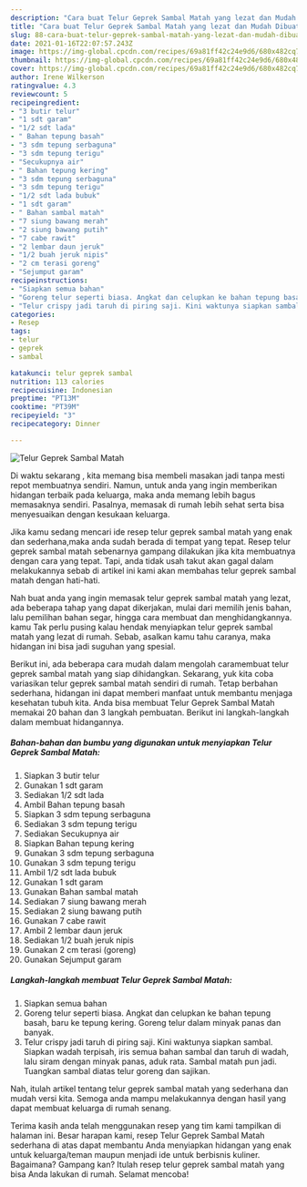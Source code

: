 ```yaml
---
description: "Cara buat Telur Geprek Sambal Matah yang lezat dan Mudah Dibuat"
title: "Cara buat Telur Geprek Sambal Matah yang lezat dan Mudah Dibuat"
slug: 88-cara-buat-telur-geprek-sambal-matah-yang-lezat-dan-mudah-dibuat
date: 2021-01-16T22:07:57.243Z
image: https://img-global.cpcdn.com/recipes/69a81ff42c24e9d6/680x482cq70/telur-geprek-sambal-matah-foto-resep-utama.jpg
thumbnail: https://img-global.cpcdn.com/recipes/69a81ff42c24e9d6/680x482cq70/telur-geprek-sambal-matah-foto-resep-utama.jpg
cover: https://img-global.cpcdn.com/recipes/69a81ff42c24e9d6/680x482cq70/telur-geprek-sambal-matah-foto-resep-utama.jpg
author: Irene Wilkerson
ratingvalue: 4.3
reviewcount: 5
recipeingredient:
- "3 butir telur"
- "1 sdt garam"
- "1/2 sdt lada"
- " Bahan tepung basah"
- "3 sdm tepung serbaguna"
- "3 sdm tepung terigu"
- "Secukupnya air"
- " Bahan tepung kering"
- "3 sdm tepung serbaguna"
- "3 sdm tepung terigu"
- "1/2 sdt lada bubuk"
- "1 sdt garam"
- " Bahan sambal matah"
- "7 siung bawang merah"
- "2 siung bawang putih"
- "7 cabe rawit"
- "2 lembar daun jeruk"
- "1/2 buah jeruk nipis"
- "2 cm terasi goreng"
- "Sejumput garam"
recipeinstructions:
- "Siapkan semua bahan"
- "Goreng telur seperti biasa. Angkat dan celupkan ke bahan tepung basah, baru ke tepung kering. Goreng telur dalam minyak panas dan banyak."
- "Telur crispy jadi taruh di piring saji. Kini waktunya siapkan sambal. Siapkan wadah terpisah, iris semua bahan sambal dan taruh di wadah, lalu siram dengan minyak panas, aduk rata. Sambal matah pun jadi. Tuangkan sambal diatas telur goreng dan sajikan."
categories:
- Resep
tags:
- telur
- geprek
- sambal

katakunci: telur geprek sambal 
nutrition: 113 calories
recipecuisine: Indonesian
preptime: "PT13M"
cooktime: "PT39M"
recipeyield: "3"
recipecategory: Dinner

---
```



![Telur Geprek Sambal Matah](https://img-global.cpcdn.com/recipes/69a81ff42c24e9d6/680x482cq70/telur-geprek-sambal-matah-foto-resep-utama.jpg)

Di waktu  sekarang , kita memang bisa membeli masakan jadi tanpa mesti repot membuatnya sendiri. Namun, untuk anda yang ingin memberikan hidangan terbaik pada keluarga, maka anda memang lebih bagus memasaknya sendiri. Pasalnya, memasak di rumah lebih sehat serta bisa menyesuaikan dengan kesukaan keluarga.

Jika kamu sedang mencari ide resep telur geprek sambal matah yang enak dan sederhana,maka anda sudah berada di tempat yang tepat. Resep telur geprek sambal matah  sebenarnya gampang dilakukan jika kita membuatnya dengan cara yang tepat. Tapi, anda tidak usah takut akan gagal dalam melakukannya 
sebab di artikel ini kami akan membahas telur geprek sambal matah dengan hati-hati.  



Nah buat anda yang ingin memasak telur geprek sambal matah yang lezat, ada beberapa tahap yang dapat dikerjakan, mulai dari memilih jenis bahan, lalu pemilihan bahan segar, hingga cara membuat dan menghidangkannya. kamu Tak perlu pusing kalau hendak menyiapkan telur geprek sambal matah yang lezat di rumah. Sebab, asalkan kamu  tahu caranya, maka hidangan ini bisa jadi suguhan yang spesial.

Berikut ini, ada beberapa cara mudah dalam mengolah caramembuat telur geprek sambal matah yang siap dihidangkan. Sekarang, yuk kita coba variasikan telur geprek sambal matah sendiri di rumah. Tetap berbahan sederhana, hidangan ini dapat memberi manfaat untuk membantu menjaga kesehatan tubuh kita. Anda bisa membuat Telur Geprek Sambal Matah memakai 20 bahan dan 3 langkah pembuatan. Berikut ini langkah-langkah dalam membuat hidangannya.

<!--inarticleads1-->

##### Bahan-bahan dan bumbu yang digunakan untuk menyiapkan Telur Geprek Sambal Matah:

1. Siapkan 3 butir telur
1. Gunakan 1 sdt garam
1. Sediakan 1/2 sdt lada
1. Ambil  Bahan tepung basah
1. Siapkan 3 sdm tepung serbaguna
1. Sediakan 3 sdm tepung terigu
1. Sediakan Secukupnya air
1. Siapkan  Bahan tepung kering
1. Gunakan 3 sdm tepung serbaguna
1. Gunakan 3 sdm tepung terigu
1. Ambil 1/2 sdt lada bubuk
1. Gunakan 1 sdt garam
1. Gunakan  Bahan sambal matah
1. Sediakan 7 siung bawang merah
1. Sediakan 2 siung bawang putih
1. Gunakan 7 cabe rawit
1. Ambil 2 lembar daun jeruk
1. Sediakan 1/2 buah jeruk nipis
1. Gunakan 2 cm terasi (goreng)
1. Gunakan Sejumput garam




<!--inarticleads2-->

##### Langkah-langkah membuat Telur Geprek Sambal Matah:

1. Siapkan semua bahan
1. Goreng telur seperti biasa. Angkat dan celupkan ke bahan tepung basah, baru ke tepung kering. Goreng telur dalam minyak panas dan banyak.
1. Telur crispy jadi taruh di piring saji. Kini waktunya siapkan sambal. Siapkan wadah terpisah, iris semua bahan sambal dan taruh di wadah, lalu siram dengan minyak panas, aduk rata. Sambal matah pun jadi. Tuangkan sambal diatas telur goreng dan sajikan.




Nah, itulah artikel tentang  telur geprek sambal matah  yang sederhana dan mudah versi kita. Semoga anda mampu melakukannya dengan hasil yang dapat membuat keluarga di rumah senang. 

Terima kasih anda telah menggunakan resep yang tim kami tampilkan di halaman ini. Besar harapan kami, resep  Telur Geprek Sambal Matah sederhana di atas dapat membantu Anda menyiapkan hidangan yang enak untuk keluarga/teman maupun menjadi ide untuk berbisnis kuliner. Bagaimana? Gampang kan? Itulah resep telur geprek sambal matah yang bisa Anda lakukan di rumah. Selamat mencoba!

